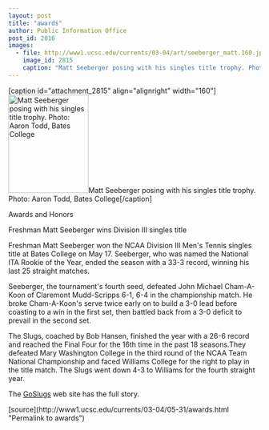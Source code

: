 ```yaml
---
layout: post
title: "awards"
author: Public Information Office
post_id: 2816
images:
  - file: http://www1.ucsc.edu/currents/03-04/art/seeberger_matt.160.jpg
    image_id: 2815
    caption: "Matt Seeberger posing with his singles title trophy. Photo: Aaron Todd, Bates College"
---
```


[caption id="attachment_2815" align="alignright" width="160"]<a href="http://localhost/mysite/wp-content/uploads/2004/05/seeberger_matt.160.jpg"><img class="size-full wp-image-2815" src="http://localhost/mysite/wp-content/uploads/2004/05/seeberger_matt.160.jpg" alt="Matt Seeberger posing with his singles title trophy. Photo: Aaron Todd, Bates College" width="160" height="196" /></a>Matt Seeberger posing with his singles title trophy. Photo: Aaron Todd, Bates College[/caption]
<p class="pagehead">
  Awards and Honors
</p>
<p>
  <span class="sectionhead"><a name="abraham" id="abraham"></a>Freshman Matt Seeberger wins Division III singles title</span><br>
</p>
<p>
  Freshman Matt Seeberger won the NCAA Division III Men's Tennis singles title at Bates College on May 17. Seeberger, who was named the National ITA Rookie of the Year, ended the season with a 33-3 record, winning his last 25 straight matches.<br>
</p>
<p>
  Seeberger, the tournament's fourth seed, defeated John Michael Cham-A-Koon of Claremont Mudd-Scripps 6-1, 6-4 in the championship match. He broke Cham-A-Koon's serve twice early on to build a 3-0 lead before coasting to a win in the first set, then battled back from a 3-0 deficit to prevail in the second set.
</p>
<p>
  The Slugs, coached by Bob Hansen, finished the year with a 26-6 record and reached the Final Four for the 16th time in the past 18 seasons.They defeated Mary Washington College in the third round of the NCAA Team National Championship and faced Williams College for the right to play in the title match. The Slugs went down 4-3 to Williams for the fourth straight year<i>.<br></i>
</p>
<p>
  The <a href="http://goslugs.com/teams/tennis/men/mten.html#seeberger_title">GoSlugs</a> web site has the full story.<span class="sectionhead"><br></span>
</p>
<p>

</p>
[source](http://www1.ucsc.edu/currents/03-04/05-31/awards.html "Permalink to awards")
